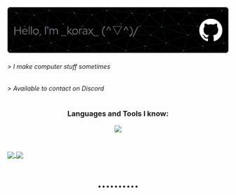 ![Header](./koraxial-github-header-image.png)
<h6> > I make computer stuff sometimes</h6>
<h6> > Available to contact on Discord</h6>
<h1 align="center"> </h1>

<h3 align="center">Languages and Tools I know:</h3>
<p align="center">
  <a href="https://skillicons.dev">
    <img src="https://skillicons.dev/icons?i=git,github,python,mysql,vscode,blender,linux,bash,html,ps,pr" />
  </a>
</p>
<h1 align="center"> </h1>

<a href="https://github.com/anuraghazra/github-readme-stats">
  <img height=200 align="center" src="https://github-readme-stats.vercel.app/api?username=koraxial&theme=nord&show_icons=true&bg_color=00000000&hide_border=false&count_private=true&card_width=100&rank_icon=github"/>
<a href="https://github.com/anuraghazra/convoychat">
  <img height=200 align="center" src="https://github-readme-stats.vercel.app/api/top-langs?username=koraxial&theme=nord&bg_color=00000000&hide_border=false&layout=compact&langs_count=8&card_width=100" />
</a>
</a>
<h1 align="center">..........</h1>

